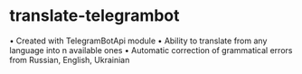 # translate-telegrambot

• Сreated with TelegramBotApi module
• Ability to translate from any language into n available ones
• Automatic correction of grammatical errors from Russian, English, Ukrainian
